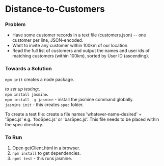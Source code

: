 # Distance-to-Customers

### Problem

* Have some customer records in a text file (customers.json) -- one customer
  per line, JSON-encoded. 
* Want to invite any customer within 100km of our location. 
* Read the full list of customers and output the names and user ids of matching
  customers (within 100km), sorted by User ID (ascending).

### Towards a Solution

`npm init` creates a node package.  

*to set up testing:*.  
`npm install jasmine`.  
`npm install -g jasmine` - install the jasmine command globally.  
`jasmine init` - this creates `spec` folder.  

To create a test file: create a file names 'whatever-name-desired' + 'Spec.js' e.g. 'fooSpec.js' or 'barSpec.js'.
This file needs to be placed within the spec directory.

### To Run
1. Open getClient.html in a browser.
2. `npm install` to get dependencies.
3. `npmt test` - this runs jasmine.
